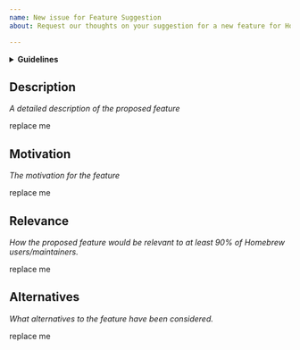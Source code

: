 ```yaml
---
name: New issue for Feature Suggestion
about: Request our thoughts on your suggestion for a new feature for Homebrew.

---
```


<details>
<summary><strong>Guidelines</strong></summary>
Thank you for making a feature suggestion! :heart:

Please fill the sections below with the relevant information.

Homebrew is a non-profit project run entirely by unpaid volunteers.
We, therefore, reserve the right to close your issue without comment if you
delete, do not read, or do not fill out the issue checklist below and provide
**all** the requested information. Note, that if you repeatedly fail to use
the issue template, we will be forced to block you from ever submitting issues
to Homebrew again.

We will also likely close this issue or ask you to create a pull-request if
it's something the maintainers are not actively planning to work on.

Thank you for your understanding,<br>
\- Homebrew maintainers
</details>


## Description

_A detailed description of the proposed feature_

replace me


## Motivation

_The motivation for the feature_

replace me


## Relevance

_How the proposed feature would be relevant
to at least 90% of Homebrew users/maintainers._

replace me


## Alternatives

_What alternatives to the feature have been considered._

replace me
